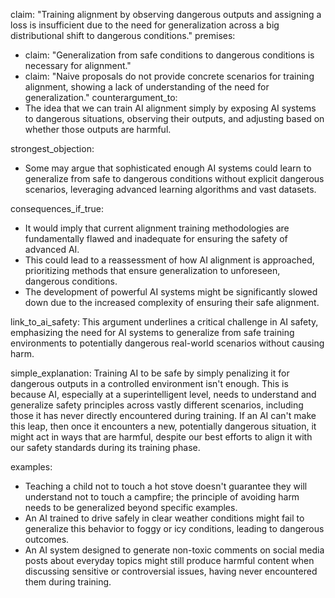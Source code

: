 claim: "Training alignment by observing dangerous outputs and assigning a loss is insufficient due to the need for generalization across a big distributional shift to dangerous conditions."
premises:
  - claim: "Generalization from safe conditions to dangerous conditions is necessary for alignment."
  - claim: "Naive proposals do not provide concrete scenarios for training alignment, showing a lack of understanding of the need for generalization."
counterargument_to:
  - The idea that we can train AI alignment simply by exposing AI systems to dangerous situations, observing their outputs, and adjusting based on whether those outputs are harmful.

strongest_objection:
  - Some may argue that sophisticated enough AI systems could learn to generalize from safe to dangerous conditions without explicit dangerous scenarios, leveraging advanced learning algorithms and vast datasets.

consequences_if_true:
  - It would imply that current alignment training methodologies are fundamentally flawed and inadequate for ensuring the safety of advanced AI.
  - This could lead to a reassessment of how AI alignment is approached, prioritizing methods that ensure generalization to unforeseen, dangerous conditions.
  - The development of powerful AI systems might be significantly slowed down due to the increased complexity of ensuring their safe alignment.

link_to_ai_safety: This argument underlines a critical challenge in AI safety, emphasizing the need for AI systems to generalize from safe training environments to potentially dangerous real-world scenarios without causing harm.

simple_explanation: Training AI to be safe by simply penalizing it for dangerous outputs in a controlled environment isn't enough. This is because AI, especially at a superintelligent level, needs to understand and generalize safety principles across vastly different scenarios, including those it has never directly encountered during training. If an AI can't make this leap, then once it encounters a new, potentially dangerous situation, it might act in ways that are harmful, despite our best efforts to align it with our safety standards during its training phase.

examples:
  - Teaching a child not to touch a hot stove doesn't guarantee they will understand not to touch a campfire; the principle of avoiding harm needs to be generalized beyond specific examples.
  - An AI trained to drive safely in clear weather conditions might fail to generalize this behavior to foggy or icy conditions, leading to dangerous outcomes.
  - An AI system designed to generate non-toxic comments on social media posts about everyday topics might still produce harmful content when discussing sensitive or controversial issues, having never encountered them during training.